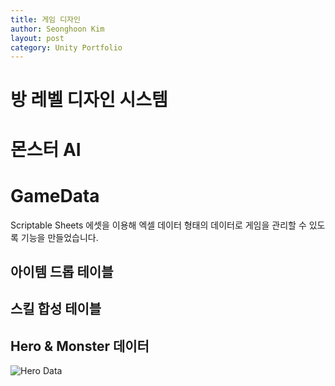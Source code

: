 ```yaml
---
title: 게임 디자인
author: Seonghoon Kim
layout: post
category: Unity Portfolio
---
```


# 방 레벨 디자인 시스템

# 몬스터 AI


# GameData
Scriptable Sheets 에셋을 이용해 엑셀 데이터 형태의 데이터로 게임을 관리할 수 있도록 기능을 만들었습니다.

## 아이템 드롭 테이블

## 스킬 합성 테이블

## Hero & Monster 데이터
![Hero Data]({{site.baseurl}}/assets/images/gamedesign_herodata.png)